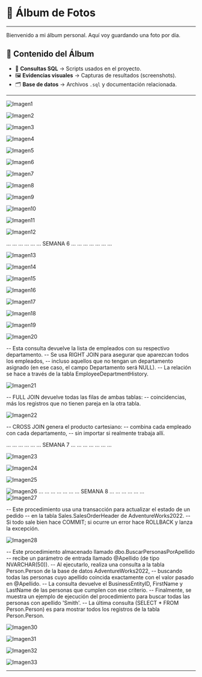 # 📸 Álbum de Fotos
----------------------------------------------------------------------------
Bienvenido a mi álbum personal. Aquí voy guardando una foto por día.

## 📂 Contenido del Álbum
- 📑 **Consultas SQL** → Scripts usados en el proyecto.  
- 🖼️ **Evidencias visuales** → Capturas de resultados (screenshots).  
- 🗂️ **Base de datos** → Archivos `.sql` y documentación relacionada.
 
----------------------------------------------------------------------------
![Imagen1](Imagen1.png)

![Imagen2](Imagen2.png)

![Imagen3](Imagen3.png)

![Imagen4](Imagen4.png)

![Imagen5](Imagen5.png)

![Imagen6](Imagen6.png)

![Imagen7](Imagen7.png)

![Imagen8](Imagen8.png)

![Imagen9](Imagen9.png)    

![Imagen10](Imagen10.png)    

![Imagen11](Imagen11.png)    

![Imagen12](Imagen12.png)

...
...
...
...
...
...
SEMANA 6
...
...
...
...
...
...
...

![Imagen13](Imagen13.png)

![Imagen14](Imagen14.png)

![Imagen15](Imagen15.png)

![Imagen16](Imagen16.png)

![Imagen17](Imagen17.png)

![Imagen18](Imagen18.png)

![Imagen19](Imagen19.png)

![Imagen20](Imagen20.png)

-- Esta consulta devuelve la lista de empleados con su respectivo departamento.
-- Se usa RIGHT JOIN para asegurar que aparezcan todos los empleados,
-- incluso aquellos que no tengan un departamento asignado (en ese caso, el campo Departamento será NULL).
-- La relación se hace a través de la tabla EmployeeDepartmentHistory.

![Imagen21](Imagen21.png)

-- FULL JOIN devuelve todas las filas de ambas tablas:
-- coincidencias, más los registros que no tienen pareja en la otra tabla.

![Imagen22](Imagen22.png)

-- CROSS JOIN genera el producto cartesiano:
-- combina cada empleado con cada departamento,
-- sin importar si realmente trabaja allí.

...
...
...
...
...
...
SEMANA 7
...
...
...
...
...
...
...

![Imagen23](Imagen23.png)

![Imagen24](Imagen24.png)

![Imagen25](Imagen25.png)

![Imagen26](Imagen26.png)
...
...
...
...
...
...
...
SEMANA 8
...
...
...
...
...
...   
![Imagen27](Imagen27.png)

-- Este procedimiento usa una transacción para actualizar el estado de un pedido 
-- en la tabla Sales.SalesOrderHeader de AdventureWorks2022. 
-- Si todo sale bien hace COMMIT; si ocurre un error hace ROLLBACK y lanza la excepción.

![Imagen28](Imagen28.png)

-- Este procedimiento almacenado llamado dbo.BuscarPersonasPorApellido
-- recibe un parámetro de entrada llamado @Apellido (de tipo NVARCHAR(50)).
-- Al ejecutarlo, realiza una consulta a la tabla Person.Person de la base de datos AdventureWorks2022,
-- buscando todas las personas cuyo apellido coincida exactamente con el valor pasado en @Apellido.
-- La consulta devuelve el BusinessEntityID, FirstName y LastName de las personas que cumplen con ese criterio.
-- Finalmente, se muestra un ejemplo de ejecución del procedimiento para buscar todas las personas con apellido 'Smith'.
-- La última consulta (SELECT * FROM Person.Person) es para mostrar todos los registros de la tabla Person.Person.

![Imagen30](Imagen30.png)

![Imagen31](Imagen31.png)

![Imagen32](Imagen32.png)

![Imagen33](Imagen33.png)


----------------------------------------------------------------------------
